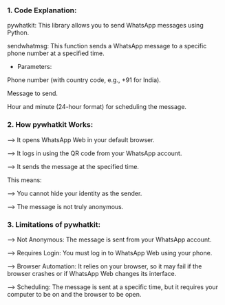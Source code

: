 ### 1. Code Explanation:

pywhatkit: This library allows you to send WhatsApp messages using Python.

sendwhatmsg: This function sends a WhatsApp message to a specific phone number at a specified time.

* Parameters: 

Phone number (with country code, e.g., +91 for India).

Message to send.

Hour and minute (24-hour format) for scheduling the message.

### 2. How pywhatkit Works:

--> It opens WhatsApp Web in your default browser.

--> It logs in using the QR code from your WhatsApp account.

--> It sends the message at the specified time.

This means:

--> You cannot hide your identity as the sender.

--> The message is not truly anonymous.

### 3. Limitations of pywhatkit:

--> Not Anonymous: The message is sent from your WhatsApp account.

--> Requires Login: You must log in to WhatsApp Web using your phone.

--> Browser Automation: It relies on your browser, so it may fail if the browser crashes or if WhatsApp Web changes its interface.

--> Scheduling: The message is sent at a specific time, but it requires your computer to be on and the browser to be open.

